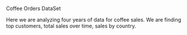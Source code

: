 Coffee Orders DataSet

Here we are analyzing four years of data for coffee sales. We are finding top customers, total sales over time, sales by country.

